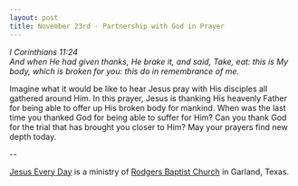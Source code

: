 ```yaml
---
layout: post
title: November 23rd - Partnership with God in Prayer
---
```


_I Corinthians 11:24  
And when He had given thanks, He brake it, and said, Take, eat: this
is My body, which is broken for you: this do in remembrance of me._

Imagine what it would be like to hear Jesus pray with His disciples
all gathered around Him. In this prayer, Jesus is thanking His
heavenly Father for being able to offer up His broken body for
mankind. When was the last time you thanked God for being able to
suffer for Him? Can you thank God for the trial that has brought you
closer to Him? May your prayers find new depth today.

 --

<a href=http://jesuseveryday.net>Jesus Every Day</a> is a ministry of <a href=http://rodgersbaptist.net>Rodgers Baptist Church</a> in Garland, Texas.
